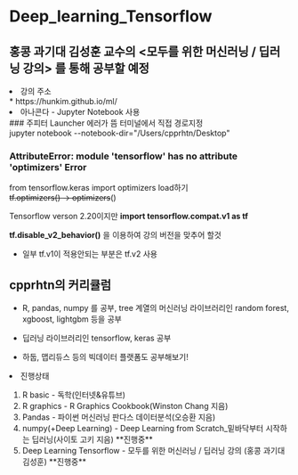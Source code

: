 # Deep_learning_Tensorflow

## **홍콩 과기대 김성훈 교수의 <모두를 위한 머신러닝 / 딥러닝 강의> 를 통해 공부할 예정**

<li>강의 주소</li>
* https://hunkim.github.io/ml/

<li>아나콘다 - Jupyter Notebook 사용</li>
### 주피터 Launcher 에러가 뜸
터미널에서 직접 경로지정<br>
jupyter notebook --notebook-dir="/Users/cpprhtn/Desktop"

### AttributeError: module 'tensorflow' has no attribute 'optimizers' Error
from tensorflow.keras import optimizers load하기 <br>
<del>tf.optimizers~~()</del> -> optimizers~~()



Tensorflow verson 2.20이지만
**import tensorflow.compat.v1 as tf <p>
tf.disable_v2_behavior()**
을 이용하여 강의 버전을 맞추어 할것 <p>

* 일부 tf.v1이 적용안되는 부분은 tf.v2 사용




## **cpprhtn의 커리큘럼**

* R, pandas, numpy 를 공부, tree 계열의 머신러닝 라이브러리인 random forest, xgboost, lightgbm 등을 공부

* 딥러닝 라이브러리인 tensorflow, keras 공부

* 하둡, 맵리듀스 등의 빅데이터 플랫폼도 공부해보기!

<li>진행상태</li>
<ol>
			<li>R basic - 독학(인터넷&유튜브)</li>
			<li>R graphics - R Graphics Cookbook(Winston Chang 지음)</li>
      <li>Pandas - 파이썬 머신러닝 판다스 데이터분석(오승환 지음)</li>
      <li>numpy(+Deep Learning) - Deep Learning from Scratch_밑바닥부터 시작하는 딥러닝(사이토 고키 지음) **진행중**</li>
      <li>Deep Learning Tensorflow - 모두를 위한 머신러닝 / 딥러닝 강의 (홍콩 과기대 김성훈) **진행중**</li>
</ol>
